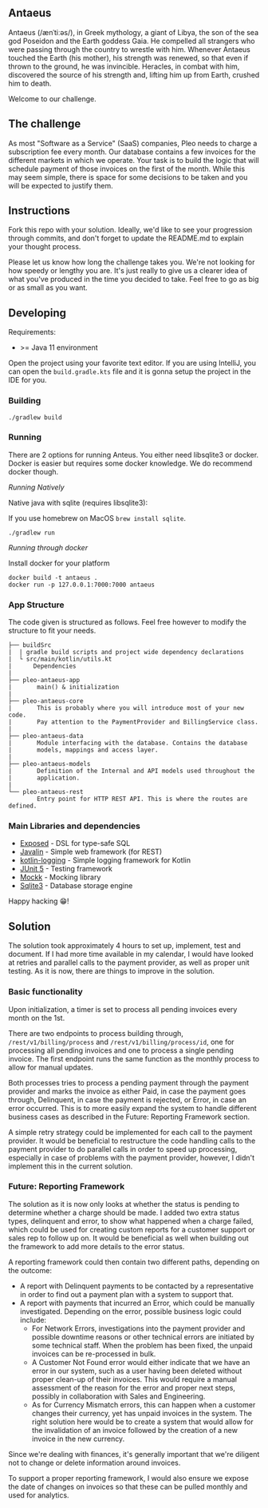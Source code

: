 ## Antaeus

Antaeus (/ænˈtiːəs/), in Greek mythology, a giant of Libya, the son of the sea god Poseidon and the Earth goddess Gaia. He compelled all strangers who were passing through the country to wrestle with him. Whenever Antaeus touched the Earth (his mother), his strength was renewed, so that even if thrown to the ground, he was invincible. Heracles, in combat with him, discovered the source of his strength and, lifting him up from Earth, crushed him to death.

Welcome to our challenge.

## The challenge

As most "Software as a Service" (SaaS) companies, Pleo needs to charge a subscription fee every month. Our database contains a few invoices for the different markets in which we operate. Your task is to build the logic that will schedule payment of those invoices on the first of the month. While this may seem simple, there is space for some decisions to be taken and you will be expected to justify them.

## Instructions

Fork this repo with your solution. Ideally, we'd like to see your progression through commits, and don't forget to update the README.md to explain your thought process.

Please let us know how long the challenge takes you. We're not looking for how speedy or lengthy you are. It's just really to give us a clearer idea of what you've produced in the time you decided to take. Feel free to go as big or as small as you want.

## Developing

Requirements:
- \>= Java 11 environment

Open the project using your favorite text editor. If you are using IntelliJ, you can open the `build.gradle.kts` file and it is gonna setup the project in the IDE for you.

### Building

```
./gradlew build
```

### Running

There are 2 options for running Anteus. You either need libsqlite3 or docker. Docker is easier but requires some docker knowledge. We do recommend docker though.

*Running Natively*

Native java with sqlite (requires libsqlite3):

If you use homebrew on MacOS `brew install sqlite`.

```
./gradlew run
```

*Running through docker*

Install docker for your platform

```
docker build -t antaeus .
docker run -p 127.0.0.1:7000:7000 antaeus
```

### App Structure
The code given is structured as follows. Feel free however to modify the structure to fit your needs.
```
├── buildSrc
|  | gradle build scripts and project wide dependency declarations
|  └ src/main/kotlin/utils.kt 
|      Dependencies
|
├── pleo-antaeus-app
|       main() & initialization
|
├── pleo-antaeus-core
|       This is probably where you will introduce most of your new code.
|       Pay attention to the PaymentProvider and BillingService class.
|
├── pleo-antaeus-data
|       Module interfacing with the database. Contains the database 
|       models, mappings and access layer.
|
├── pleo-antaeus-models
|       Definition of the Internal and API models used throughout the
|       application.
|
└── pleo-antaeus-rest
        Entry point for HTTP REST API. This is where the routes are defined.
```

### Main Libraries and dependencies
* [Exposed](https://github.com/JetBrains/Exposed) - DSL for type-safe SQL
* [Javalin](https://javalin.io/) - Simple web framework (for REST)
* [kotlin-logging](https://github.com/MicroUtils/kotlin-logging) - Simple logging framework for Kotlin
* [JUnit 5](https://junit.org/junit5/) - Testing framework
* [Mockk](https://mockk.io/) - Mocking library
* [Sqlite3](https://sqlite.org/index.html) - Database storage engine

Happy hacking 😁!

## Solution
The solution took approximately 4 hours to set up, implement, test and document. If I had more time available in my
calendar, I would have looked at retries and parallel calls to the payment provider, as well as proper unit testing.
As it is now, there are things to improve in the solution.
### Basic functionality
Upon initialization, a timer is set to process all pending invoices every month on the 1st.

There are two endpoints to process building through, ``/rest/v1/billing/process`` and ``/rest/v1/billing/process/id``,
one for processing all pending invoices and one to process a single pending invoice. The first endpoint runs the same
function as the monthly process to allow for manual updates.

Both processes tries to process a pending payment through the payment provider and marks the invoice as either Paid,
in case the payment goes through, Delinquent, in case the payment is rejected, or Error, in case an error occurred.
This is to more easily expand the system to handle different business cases as described in the Future: Reporting
Framework section.

A simple retry strategy could be implemented for each call to the payment provider. It would be beneficial to
restructure the code handling calls to the payment provider to do parallel calls in order to speed up processing,
especially in case of problems with the payment provider, however, I didn't implement this in the current solution.

### Future: Reporting Framework
The solution as it is now only looks at whether the status is pending to determine whether a charge should be made.
I added two extra status types, delinquent and error, to show what happened when a charge failed, which could be
used for creating custom reports for a customer support or sales rep to follow up on. It would be beneficial as well
when building out the framework to add more details to the error status.

A reporting framework could then contain two different paths, depending on the outcome:

* A report with Delinquent payments to be contacted by a representative in order to find out a payment plan with  a
  system to support that.
* A report with payments that incurred an Error, which could be manually investigated. Depending on the error,
  possible business logic could include:
  * For Network Errors, investigations into the payment provider and possible downtime reasons or other technical
    errors are initiated by some technical staff. When the problem has been fixed, the unpaid invoices can be
    re-processed in bulk.
  * A Customer Not Found error would either indicate that we have an error in our system, such as a user having been
    deleted without proper clean-up of their invoices. This would require a manual assessment of the reason for the
    error and proper next steps, possibly in collaboration with Sales and Engineering.
  * As for Currency Mismatch errors, this can happen when a customer changes their currency, yet has unpaid invoices
    in the system. The right solution here would be to create a system that would allow for the invalidation of an
    invoice followed by the creation of a new invoice in the new currency.
    
Since we're dealing with finances, it's generally important that we're diligent not to change or delete information
around invoices.

To support a proper reporting framework, I would also ensure we expose the date of changes on invoices so that these
can be pulled monthly and used for analytics.

